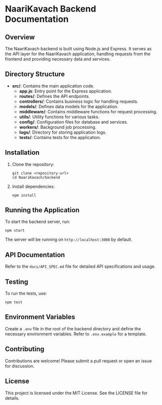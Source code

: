 # NaariKavach Backend Documentation

## Overview
The NaariKavach backend is built using Node.js and Express. It serves as the API layer for the NaariKavach application, handling requests from the frontend and providing necessary data and services.

## Directory Structure
- **src/**: Contains the main application code.
  - **app.js**: Entry point for the Express application.
  - **routes/**: Defines the API endpoints.
  - **controllers/**: Contains business logic for handling requests.
  - **models/**: Defines data models for the application.
  - **middleware/**: Contains middleware functions for request processing.
  - **utils/**: Utility functions for various tasks.
  - **config/**: Configuration files for database and services.
  - **workers/**: Background job processing.
  - **logs/**: Directory for storing application logs.
  - **tests/**: Contains tests for the application.

## Installation
1. Clone the repository:
   ```
   git clone <repository-url>
   cd NaariKavach/backend
   ```
2. Install dependencies:
   ```
   npm install
   ```

## Running the Application
To start the backend server, run:
```
npm start
```
The server will be running on `http://localhost:3000` by default.

## API Documentation
Refer to the `docs/API_SPEC.md` file for detailed API specifications and usage.

## Testing
To run the tests, use:
```
npm test
```

## Environment Variables
Create a `.env` file in the root of the backend directory and define the necessary environment variables. Refer to `.env.example` for a template.

## Contributing
Contributions are welcome! Please submit a pull request or open an issue for discussion.

## License
This project is licensed under the MIT License. See the LICENSE file for details.